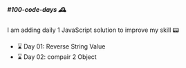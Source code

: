 <h5>#100-code-days 🕰</h5>

I am adding daily 1 JavaScript solution to improve my skill 📟

<ul>
    <li>⌛️ Day 01: Reverse String Value</li>
    <li>⌛️ Day 02: compair 2 Object</li>
</ul>

